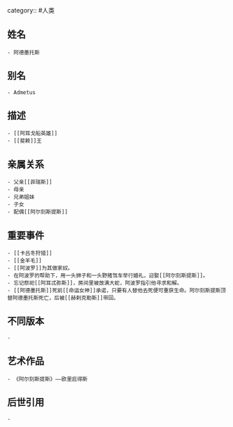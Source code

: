 category:: #人类
## 姓名
	- 阿德墨托斯
## 别名
	- Admetus
## 描述
	- [[阿耳戈船英雄]]
	- [[斐赖]]王
## 亲属关系
	- 父亲[[菲瑞斯]]
	- 母亲
	- 兄弟姐妹
	- 子女
	- 配偶[[阿尔刻斯提斯]]
## 重要事件
	- [[卡吕冬狩猎]]
	- [[金羊毛]]
	- [[阿波罗]]为其做家奴。
	- 在阿波罗的帮助下，用一头狮子和一头野猪驾车举行婚礼，迎娶[[阿尔刻斯提斯]]。
	- 忘记祭祀[[阿耳忒弥斯]]，房间里被放满大蛇，阿波罗指引他寻求和解。
	- [[阿德墨托斯]]死前[[命运女神]]承诺，只要有人替他去死便可重获生命。阿尔刻斯提斯顶替阿德墨托斯死亡，后被[[赫剌克勒斯]]带回。
## 不同版本
	-
## 艺术作品
	- 《阿尔刻斯提斯》——欧里庇得斯
## 后世引用
	-
